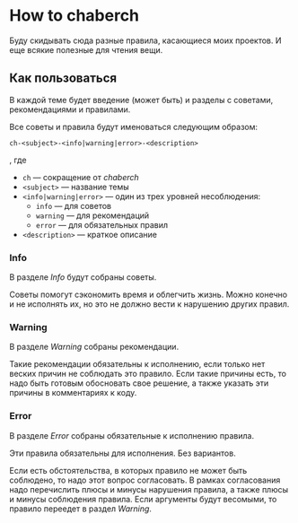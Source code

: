 # How to chaberch

Буду скидывать сюда разные правила, касающиеся моих проектов.
И еще всякие полезные для чтения вещи.

## Как пользоваться

В каждой теме будет введение (может быть)
и разделы с советами, рекомендациями и правилами.

Все советы и правила будут именоваться следующим образом:

```text
ch-<subject>-<info|warning|error>-<description>
```

, где

- `ch` — сокращение от _chaberch_
- `<subject>` — название темы
- `<info|warning|error>` — один из трех уровней несоблюдения:
  - `info` — для советов
  - `warning` — для рекомендаций
  - `error` — для обязательных правил
- `<description>` — краткое описание

### Info

В разделе _Info_ будут собраны советы.

Советы помогут сэкономить время и облегчить жизнь.
Можно конечно и не исполнять их,
но это не должно вести к нарушению других правил.

### Warning

В разделе _Warning_ собраны рекомендации.

Такие рекомендации обязательны к исполнению,
если только нет веских причин не соблюдать это правило.
Если такие причины есть, то надо быть готовым обосновать свое решение,
а также указать эти причины в комментариях к коду.

### Error

В разделе _Error_ собраны обязательные к исполнению правила.

Эти правила обязательны для исполнения.
Без вариантов.

Если есть обстоятельства, в которых правило не может быть соблюдено,
то надо этот вопрос согласовать.
В рамках согласования надо перечислить плюсы и минусы нарушения правила,
а также плюсы и минусы соблюдения правила.
Если аргументы будут весомыми, то правило переедет в раздел _Warning_.
